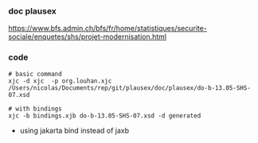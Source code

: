 ### doc plausex

https://www.bfs.admin.ch/bfs/fr/home/statistiques/securite-sociale/enquetes/shs/projet-modernisation.html

### code

```
# basic command
xjc -d xjc  -p org.louhan.xjc    /Users/nicolas/Documents/rep/git/plausex/doc/plausex/do-b-13.05-SHS-07.xsd

# with bindings
xjc -b bindings.xjb do-b-13.05-SHS-07.xsd -d generated
```

* using jakarta bind instead of jaxb
